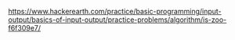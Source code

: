 https://www.hackerearth.com/practice/basic-programming/input-output/basics-of-input-output/practice-problems/algorithm/is-zoo-f6f309e7/
